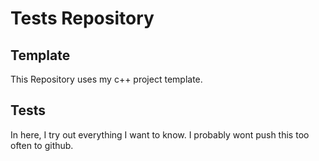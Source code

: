 # Tests Repository

## Template

This Repository uses my c++ project template.

## Tests

In here, I try out everything I want to know.
I probably wont push this too often to github.

